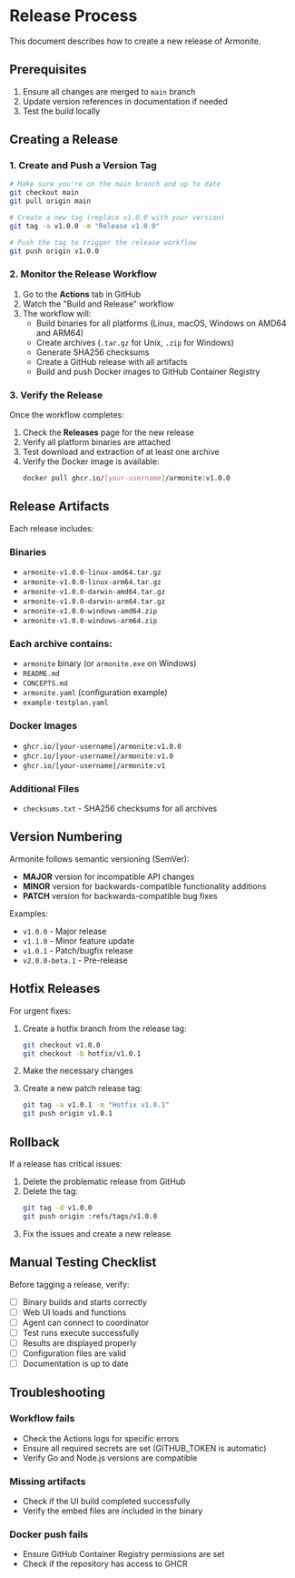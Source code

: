 # Release Process

This document describes how to create a new release of Armonite.

## Prerequisites

1. Ensure all changes are merged to `main` branch
2. Update version references in documentation if needed
3. Test the build locally

## Creating a Release

### 1. Create and Push a Version Tag

```bash
# Make sure you're on the main branch and up to date
git checkout main
git pull origin main

# Create a new tag (replace v1.0.0 with your version)
git tag -a v1.0.0 -m "Release v1.0.0"

# Push the tag to trigger the release workflow
git push origin v1.0.0
```

### 2. Monitor the Release Workflow

1. Go to the **Actions** tab in GitHub
2. Watch the "Build and Release" workflow
3. The workflow will:
   - Build binaries for all platforms (Linux, macOS, Windows on AMD64 and ARM64)
   - Create archives (`.tar.gz` for Unix, `.zip` for Windows)
   - Generate SHA256 checksums
   - Create a GitHub release with all artifacts
   - Build and push Docker images to GitHub Container Registry

### 3. Verify the Release

Once the workflow completes:

1. Check the **Releases** page for the new release
2. Verify all platform binaries are attached
3. Test download and extraction of at least one archive
4. Verify the Docker image is available:
   ```bash
   docker pull ghcr.io/[your-username]/armonite:v1.0.0
   ```

## Release Artifacts

Each release includes:

### Binaries
- `armonite-v1.0.0-linux-amd64.tar.gz`
- `armonite-v1.0.0-linux-arm64.tar.gz`
- `armonite-v1.0.0-darwin-amd64.tar.gz`
- `armonite-v1.0.0-darwin-arm64.tar.gz`
- `armonite-v1.0.0-windows-amd64.zip`
- `armonite-v1.0.0-windows-arm64.zip`

### Each archive contains:
- `armonite` binary (or `armonite.exe` on Windows)
- `README.md`
- `CONCEPTS.md`
- `armonite.yaml` (configuration example)
- `example-testplan.yaml`

### Docker Images
- `ghcr.io/[your-username]/armonite:v1.0.0`
- `ghcr.io/[your-username]/armonite:v1.0`
- `ghcr.io/[your-username]/armonite:v1`

### Additional Files
- `checksums.txt` - SHA256 checksums for all archives

## Version Numbering

Armonite follows semantic versioning (SemVer):

- **MAJOR** version for incompatible API changes
- **MINOR** version for backwards-compatible functionality additions
- **PATCH** version for backwards-compatible bug fixes

Examples:
- `v1.0.0` - Major release
- `v1.1.0` - Minor feature update
- `v1.0.1` - Patch/bugfix release
- `v2.0.0-beta.1` - Pre-release

## Hotfix Releases

For urgent fixes:

1. Create a hotfix branch from the release tag:
   ```bash
   git checkout v1.0.0
   git checkout -b hotfix/v1.0.1
   ```

2. Make the necessary changes

3. Create a new patch release tag:
   ```bash
   git tag -a v1.0.1 -m "Hotfix v1.0.1"
   git push origin v1.0.1
   ```

## Rollback

If a release has critical issues:

1. Delete the problematic release from GitHub
2. Delete the tag:
   ```bash
   git tag -d v1.0.0
   git push origin :refs/tags/v1.0.0
   ```
3. Fix the issues and create a new release

## Manual Testing Checklist

Before tagging a release, verify:

- [ ] Binary builds and starts correctly
- [ ] Web UI loads and functions
- [ ] Agent can connect to coordinator
- [ ] Test runs execute successfully
- [ ] Results are displayed properly
- [ ] Configuration files are valid
- [ ] Documentation is up to date

## Troubleshooting

### Workflow fails
- Check the Actions logs for specific errors
- Ensure all required secrets are set (GITHUB_TOKEN is automatic)
- Verify Go and Node.js versions are compatible

### Missing artifacts
- Check if the UI build completed successfully
- Verify the embed files are included in the binary

### Docker push fails
- Ensure GitHub Container Registry permissions are set
- Check if the repository has access to GHCR
